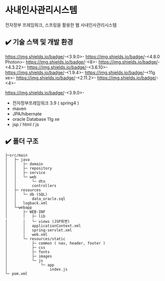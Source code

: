 # 사내인사관리시스템
전자정부 프레임워크, 스프링을 활용한 웹 사내인사관리시스템

## ✔️ 기술 스택 및 개발 환경
  https://img.shields.io/badge/<eGovFramework>-<3.9.0>-<blue>
  https://img.shields.io/badge/<eclipse>-<4.8.0 Photon>-<yellow>
  https://img.shields.io/badge/<open-jdk>-<8>-<orange>
  https://img.shields.io/badge/<spring>-<4.3.22>-<brightgreen>
  https://img.shields.io/badge/<hibernate>-<3.6.10>-<blue>
  https://img.shields.io/badge/<spring data JPA>-<1.9.4>-<brightgreen>
  https://img.shields.io/badge/<oracle DB>-<11g xe>-<red>
  https://img.shields.io/badge/<Log4j>-<2.11.2>-<yellow>
  https://img.shields.io/badge/<Junit>-<4>-<green>


https://img.shields.io/badge/<egovframework>-<3.9.0>-<brightgreen>
- 전자정부프레임워크 3.9 ( spring4 )
- maven
- JPA/hibernate
- oracle Database 11g xe
- jsp / html / js

## ✔️ 폴더 구조
```
├─src/main
│	├─ java
│	│	├─ domain
│	│	├─ repository
│	│	├─ service
│	│	└─ web
│	│		└─ dto
│	│		controllers
│	├─ resources
│	│	└─ db (SQL)
│	│		data_oracle.sql
│	│	logback.xml
│	└─webapp
│		├─ WEB-INF
│		│	├─ lib
│		│	└─ views (JSP화면)
│		│	applicationContext.xml
│		│	spring-servlet.xml
│		│	web.xml
│		└─ resources/static
│			├─ common ( nav, header, footer )
│			├─ css
│			├─ fonts
│			├─ images
│			└─ js
│				└─ app
│					index.js
└─ pom.xml
```
